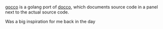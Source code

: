 [gocco](https://nikhilm.github.io/gocco/) is a golang port of [docco](http://ashkenas.com/docco/), which documents source code in a panel next to the actual source code.

Was a big inspiration for me back in the day